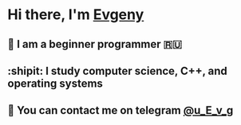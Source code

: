 #                 Hi there, I'm [Evgeny](https://github.com/uEvg) 
## 🌱 I am a beginner programmer 🇷🇺
## :shipit: I study computer science, C++, and operating systems
## 💬 You can contact me on telegram [@u_E_v_g](t.me/u_E_v_g) 

<!--
**uEvg/uEvg** is a ✨ _special_ ✨ repository because its `README.md` (this file) appears on your GitHub profile.
Here are some ideas to get you started:
- 🔭 I’m currently working on ...
- 🌱 I’m currently learning ...
- 👯 I’m looking to collaborate on ...
- 🤔 I’m looking for help with ...
- 💬 Ask me about ...
- 📫 How to reach me: ...
- 😄 Pronouns: ...
- ⚡ Fun fact: ...
-->
